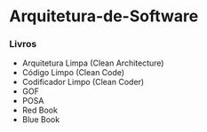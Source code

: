 # Arquitetura-de-Software

### Livros
* Arquitetura Limpa (Clean Architecture)
* Código Limpo (Clean Code)
* Codificador Limpo (Clean Coder)
* GOF
* POSA
* Red Book
* Blue Book
